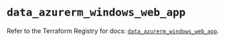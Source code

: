 # `data_azurerm_windows_web_app`

Refer to the Terraform Registry for docs: [`data_azurerm_windows_web_app`](https://registry.terraform.io/providers/hashicorp/azurerm/3.93.0/docs/data-sources/windows_web_app).
